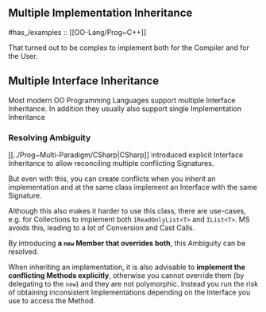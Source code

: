 
## Multiple Implementation Inheritance 

#has_/examples :: [[OO-Lang/Prog~C++]] 

That turned out to be complex to implement both for the Compiler and for the User. 


## Multiple Interface Inheritance 

Most modern OO Programming Languages support multiple Interface Inheritance. 
In addition they usually also support single Implementation Inheritance 


### Resolving Ambiguity 

[[../Prog~Multi-Paradigm/CSharp|CSharp]] introduced explicit Interface Inheritance 
to allow reconciling multiple conflicting Signatures. 

But even with this, you can create conflicts when you inherit an implementation 
and at the same class implement an Interface with the same Signature. 

Although this also makes it harder to use this class, there are use-cases, 
e.g. for Collections to implement both `IReadOnlyList<T>` and `IList<T>`. 
MS avoids this, leading to a lot of Conversion and Cast Calls. 

By introducing __a `new` Member that overrides both__, this Ambiguity can be resolved.

When inheriting an implementation, 
it is also advisable to __implement the conflicting Methods  explicitly__, 
otherwise you cannot override them (by delegating to the `new`) and they are not polymorphic. 
Instead you run the risk of obtaining inconsistent Implementations 
depending on the Interface you use to access the Method. 
